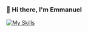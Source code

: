 ### 👋 Hi there, I'm Emmanuel

[![My Skills](https://skillicons.dev/icons?i=ts,js,nodejs,nuxtjs,html,css,tailwind)](https://skillicons.dev)
<!--
**shintoshio-me/shintoshio-me** is a ✨ _special_ ✨ repository because its `README.md` (this file) appears on your GitHub profile.

Here are some ideas to get you started:

- 🔭 I’m currently working on ...
- 🌱 I’m currently learning ...
- 👯 I’m looking to collaborate on ...
- 🤔 I’m looking for help with ...
- 💬 Ask me about ...
- 📫 How to reach me: ...
- 😄 Pronouns: ...
- ⚡ Fun fact: ...
-->
